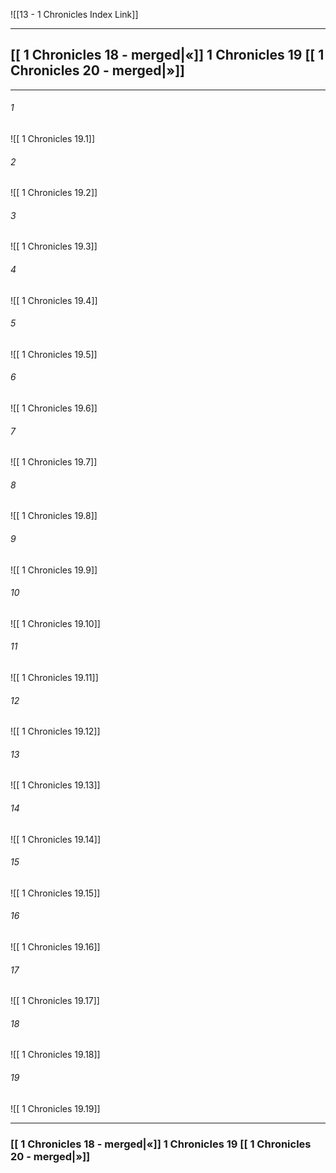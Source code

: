  ![[13 - 1 Chronicles Index Link]]

---
##  [[ 1 Chronicles 18 - merged|«]]  1 Chronicles 19 [[ 1 Chronicles 20 - merged|»]]

---

###### 1
![[ 1 Chronicles 19.1]] 

###### 2
![[ 1 Chronicles 19.2]] 

###### 3
![[ 1 Chronicles 19.3]] 

###### 4
![[ 1 Chronicles 19.4]]

###### 5 
![[ 1 Chronicles 19.5]] 

###### 6
![[ 1 Chronicles 19.6]] 

###### 7
![[ 1 Chronicles 19.7]] 

###### 8
![[ 1 Chronicles 19.8]] 

###### 9
![[ 1 Chronicles 19.9]] 

###### 10
![[ 1 Chronicles 19.10]] 

###### 11
![[ 1 Chronicles 19.11]] 

###### 12
![[ 1 Chronicles 19.12]]

###### 13
![[ 1 Chronicles 19.13]] 

###### 14
![[ 1 Chronicles 19.14]] 

###### 15
![[ 1 Chronicles 19.15]]

###### 16
![[ 1 Chronicles 19.16]] 

###### 17
![[ 1 Chronicles 19.17]]

###### 18
![[ 1 Chronicles 19.18]] 

###### 19
![[ 1 Chronicles 19.19]] 


---
###  [[ 1 Chronicles 18 - merged|«]]  1 Chronicles 19 [[ 1 Chronicles 20 - merged|»]]